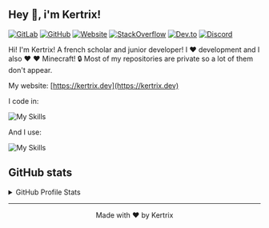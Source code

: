 ## Hey 👋, i'm Kertrix!  
[![GitLab](https://img.shields.io/badge/GitLab-330F63?style=for-the-badge&logo=gitlab&logoColor=white)](https://gitlab.com/kertrix) 
[![GitHub](https://img.shields.io/badge/GitHub-100000?style=for-the-badge&logo=github&logoColor=white)](https://github.com/kertrix)
[![Website](https://img.shields.io/badge/website-000000?style=for-the-badge&logo=About.me&logoColor=white)](https://kertrix.dev) 
[![StackOverflow](https://img.shields.io/badge/-StackOverflow-orange?style=for-the-badge&logo=stackoverflow&logoColor=white)](https://stackoverflow.com/users/16922031/kertrix/)
[![Dev.to](https://img.shields.io/badge/dev.to-0A0A0A?style=for-the-badge&logo=devdotto&logoColor=white)](https://dev.to/kertrix/) 
[![Discord](https://img.shields.io/badge/-Kertrix%230977-blue?style=for-the-badge&logo=discord&logoColor=white&color=5865f2)](https://discord.com/users/553147864662933514)

Hi! I'm Kertrix! A french scholar and junior developer!
I ❤️ development and I also ❤️ ❤️ Minecraft!
🔒 Most of my repositories are private so a lot of them don't appear.

My website: [https://kertrix.dev](https://kertrix.dev)

I code in:

![My Skills](https://skillicons.dev/icons?i=py,html,css,js,java,md)

And I use:

![My Skills](https://skillicons.dev/icons?i=vscode,atom,idea,django,react,flask,bootstrap,git,linux,bash,figma,github,gitlab,discord)
## GitHub stats

<details>
    <summary>GitHub Profile Stats</summary>
<br>

![Kertrix's GitHub stats](https://github-readme-stats.vercel.app/api?username=kertrix&show_icons=true)

![Top Langs](https://github-readme-stats.vercel.app/api/top-langs/?username=Kertrix&layout=compact)


</details>

---

<p align="center">Made with ❤️ by Kertrix</p>
